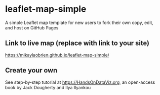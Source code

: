 # leaflet-map-simple
A simple Leaflet map template for new users to fork their own copy, edit, and host on GitHub Pages

## Link to live map (replace with link to your site)
https://mikaylaobrien.github.io/leaflet-map-simple/

## Create your own
See step-by-step tutorial at https://HandsOnDataViz.org, an open-access book by Jack Dougherty and Ilya Ilyankou
